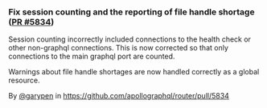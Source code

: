 ### Fix session counting and the reporting of file handle shortage ([PR #5834](https://github.com/apollographql/router/pull/5834))

Session counting incorrectly included connections to the health check or other non-graphql connections. This is now corrected so that only connections to the main graphql port are counted.

Warnings about file handle shortages are now handled correctly as a global resource.

By [@garypen](https://github.com/garypen) in https://github.com/apollographql/router/pull/5834